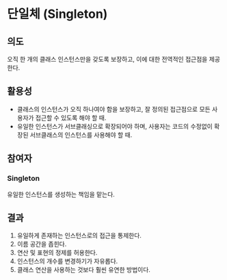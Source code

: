 # 단일체 (Singleton)


## 의도
오직 한 개의 클래스 인스턴스만을 갖도록 보장하고, 이에 대한 전역적인 접근점을 제공한다.
> 




## 활용성
- 클래스의 인스턴스가 오직 하나여야 함을 보장하고, 잘 정의된 접근점으로 모든 사용자가 접근할 수 있도록 해야 할 때.
- 유일한 인스턴스가 서브클래싱으로 확장되어야 하며, 사용자는 코드의 수정없이 확장된 서브클래스의 인스턴스를 사용해야 할 때.




## 참여자
### Singleton
유일한 인스턴스를 생성하는 책임을 맡는다.




## 결과
1. 유일하게 존재하는 인스턴스로의 접근을 통제한다.
2. 이름 공간을 좁힌다.
3. 연산 및 표현의 정제를 허용한다.
4. 인스턴스의 개수를 변경하기가 자유롭다.
5. 클래스 연산을 사용하는 것보다 훨씬 유연한 방법이다.